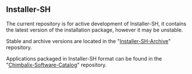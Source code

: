 ## Installer-SH

The current repository is for active development of Installer-SH, it contains the latest version of the installation package, however it may be unstable.

Stable and archive versions are located in the "[Installer-SH-Archive](https://github.com/Shedou/Installer-SH-Archive)" repository.

Applications packaged in Installer-SH format can be found in the "[Chimbalix-Software-Catalog](https://github.com/Shedou/Chimbalix-Software-Catalog)" repository.